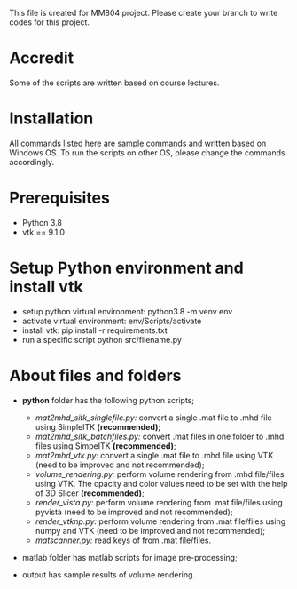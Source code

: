 This file is created for MM804 project. Please create your branch to write codes for this project.

# Accredit
Some of the scripts are written based on course lectures.

# Installation
All commands listed here are sample commands and written based on Windows OS. To run the scripts on other OS, please change the commands accordingly.

# Prerequisites
* Python 3.8
* vtk == 9.1.0

# Setup Python environment and install vtk
*	setup python virtual environment: python3.8 -m venv env
*	activate virtual environment: env/Scripts/activate
*	install vtk: pip install -r requirements.txt
*	run a specific script python src/filename.py

# About files and folders
* **python** folder has the following python scripts;
  * *mat2mhd_sitk_singlefile.py:* convert a single .mat file to .mhd file using SimpleITK **(recommended)**;
  * *mat2mhd_sitk_batchfiles.py:* convert .mat files in one folder to .mhd files using SimpeITK **(recommended)**;
  * *mat2mhd_vtk.py:* convert a single .mat file to .mhd file using VTK (need to be improved and not recommended);
  * *volume_rendering.py:* perform volume rendering from .mhd file/files using VTK. The opacity and color values need to be set with the help of 3D Slicer **(recommended)**;
  * *render_vista.py:* perform volume rendering from .mat file/files using pyvista (need to be improved and not recommended);
  * *render_vtknp.py:* perform volume rendering from .mat file/files using numpy and VTK (need to be improved and not recommended);
  * *matscanner.py:* read keys of from .mat file/files.

* matlab folder has matlab scripts for image pre-processing;
* output has sample results of volume rendering.
